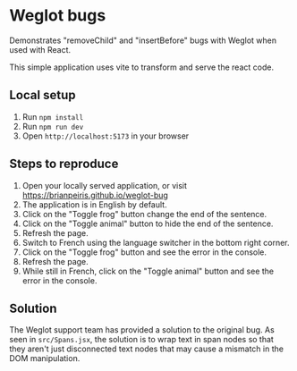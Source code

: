 # Weglot bugs

Demonstrates "removeChild" and "insertBefore" bugs with Weglot when used with React.

This simple application uses vite to transform and serve the react code.

## Local setup
1. Run `npm install`
2. Run `npm run dev`
3. Open `http://localhost:5173` in your browser

## Steps to reproduce
1. Open your locally served application, or visit https://brianpeiris.github.io/weglot-bug
2. The application is in English by default.
3. Click on the "Toggle frog" button change the end of the sentence.
4. Click on the "Toggle animal" button to hide the end of the sentence.
5. Refresh the page.
6. Switch to French using the language switcher in the bottom right corner.
7. Click on the "Toggle frog" button and see the error in the console.
8. Refresh the page.
9. While still in French, click on the "Toggle animal" button and see the error in the console.


## Solution

The Weglot support team has provided a solution to the original bug. As seen in `src/Spans.jsx`, the solution is to wrap text in span nodes so that they aren't just disconnected text nodes that may cause a mismatch in the DOM manipulation.
